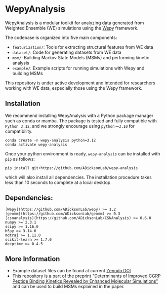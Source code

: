 # WepyAnalysis

WepyAnalysis is a modular toolkit for analyzing data generated from Weighted Ensemble (WE) simulations using the [Wepy](https://github.com/ADicksonLab/wepy) framework.

The codebase is organized into five main components:
- `featurization/`: Tools for extracting structural features from WE data
- `dataset/`: Code for generating datasets from WE data
- `msm/`: Building Markov State Models (MSMs) and performing kinetic analysis
- `example/`: Example scripts for running simulations with Wepy and building MSMs

This repository is under active development and intended for researchers working with WE data, especially those using the Wepy framework.


## Installation

We recommend installing WepyAnalysis with a Python package manager such as conda or mamba. The package is tested and fully compatible with ```Python 3.12```, and we strongly encourage using ```python>=3.10``` for compatibility.

```
conda create -n wepy-analysis python=3.12
conda activate wepy-analysis
```

Once your python environment is ready, `wepy-analysis` can be installed with `pip` as follows:

```
pip install git+https://github.com/ADicksonLab/wepy-analysis
```

which will also install all dependencies. The installation procedure takes less than 10 seconds to complete at a local desktop.

## Dependencies:

```
[Wepy](https://github.com/ADicksonLab/wepy) >= 1.2
[geomm](https://github.com/ADicksonLab/geomm) >= 0.3
[csnanalysis](https://github.com/ADicksonLab/CSNAnalysis) >= 0.6.0
numpy >= 2.3.1
scipy >= 1.16.0
h5py >= 3.14.0
mdtraj >= 1.11.0
scikit-learn >= 1.7.0
deeptime >= 0.4.5
```

## More Information
- Example dataset files can be found at current [Zenodo DOI](https://zenodo.org/records/15361245)
- This repository is a part of the preprint ["Determinants of Improved CGRP Peptide Binding Kinetics Revealed by Enhanced Molecular Simulations"](https://www.biorxiv.org/content/10.1101/2025.06.13.659569v1) and can be used to build MSMs explained in the paper. 



